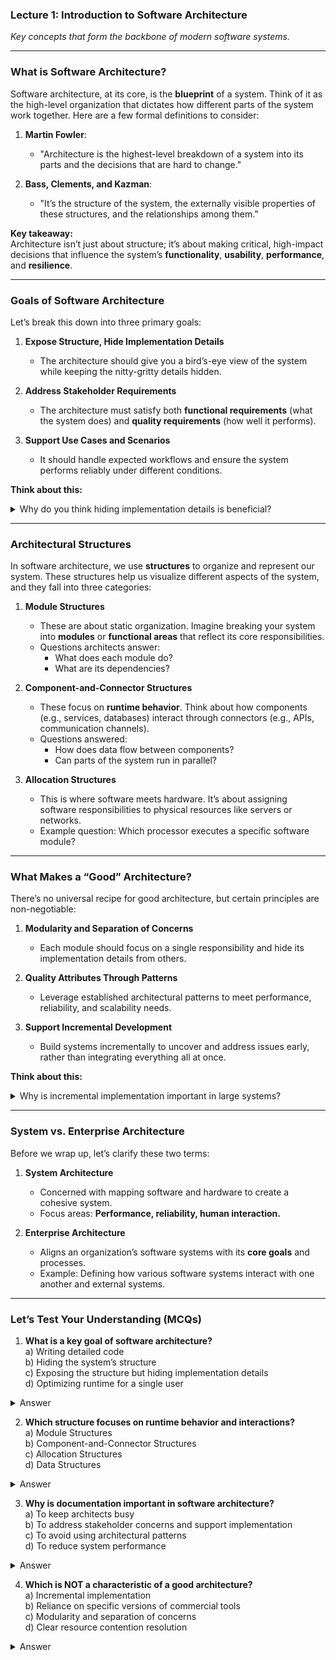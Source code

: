 ### **Lecture 1: Introduction to Software Architecture**  
*Key concepts that form the backbone of modern software systems.*

---

### **What is Software Architecture?**  
Software architecture, at its core, is the **blueprint** of a system. Think of it as the high-level organization that dictates how different parts of the system work together. Here are a few formal definitions to consider:

1. **Martin Fowler**:  
   - "Architecture is the highest-level breakdown of a system into its parts and the decisions that are hard to change."

2. **Bass, Clements, and Kazman**:  
   - "It’s the structure of the system, the externally visible properties of these structures, and the relationships among them."

**Key takeaway:**  
Architecture isn’t just about structure; it’s about making critical, high-impact decisions that influence the system’s **functionality**, **usability**, **performance**, and **resilience**.

---

### **Goals of Software Architecture**
Let’s break this down into three primary goals:  

1. **Expose Structure, Hide Implementation Details**  
   - The architecture should give you a bird’s-eye view of the system while keeping the nitty-gritty details hidden.

2. **Address Stakeholder Requirements**  
   - The architecture must satisfy both **functional requirements** (what the system does) and **quality requirements** (how well it performs).  

3. **Support Use Cases and Scenarios**  
   - It should handle expected workflows and ensure the system performs reliably under different conditions.

**Think about this:**
<details>
   <summary>Why do you think hiding implementation details is beneficial?</summary>
   By hiding details, architects can focus on the overall structure and interactions rather than getting bogged down by implementation specifics. This approach enhances scalability, maintainability, and collaboration.
</details>

---

### **Architectural Structures**  
In software architecture, we use **structures** to organize and represent our system. These structures help us visualize different aspects of the system, and they fall into three categories:

1. **Module Structures**  
   - These are about static organization. Imagine breaking your system into **modules** or **functional areas** that reflect its core responsibilities.  
   - Questions architects answer:
     - What does each module do?  
     - What are its dependencies?  

2. **Component-and-Connector Structures**  
   - These focus on **runtime behavior**. Think about how components (e.g., services, databases) interact through connectors (e.g., APIs, communication channels).  
   - Questions answered:
     - How does data flow between components?  
     - Can parts of the system run in parallel?  

3. **Allocation Structures**  
   - This is where software meets hardware. It’s about assigning software responsibilities to physical resources like servers or networks.  
   - Example question: Which processor executes a specific software module?

---

### **What Makes a “Good” Architecture?**  
There’s no universal recipe for good architecture, but certain principles are non-negotiable:  

1. **Modularity and Separation of Concerns**  
   - Each module should focus on a single responsibility and hide its implementation details from others.  

2. **Quality Attributes Through Patterns**  
   - Leverage established architectural patterns to meet performance, reliability, and scalability needs.  

3. **Support Incremental Development**  
   - Build systems incrementally to uncover and address issues early, rather than integrating everything all at once.  

**Think about this:**  
<details>
   <summary>Why is incremental implementation important in large systems?</summary> 
   Incremental implementation allows for early detection of issues, reduces integration risks, and ensures a more robust final product.
</details>

---

### **System vs. Enterprise Architecture**  
Before we wrap up, let’s clarify these two terms:  

1. **System Architecture**  
   - Concerned with mapping software and hardware to create a cohesive system.  
   - Focus areas: **Performance, reliability, human interaction.**  

2. **Enterprise Architecture**  
   - Aligns an organization’s software systems with its **core goals** and processes.  
   - Example: Defining how various software systems interact with one another and external systems.

---

### **Let’s Test Your Understanding (MCQs)**

1. **What is a key goal of software architecture?**  
   a) Writing detailed code  
   b) Hiding the system’s structure  
   c) Exposing the structure but hiding implementation details  
   d) Optimizing runtime for a single user  
<details><summary>Answer</summary>c</details>

2. **Which structure focuses on runtime behavior and interactions?**  
   a) Module Structures  
   b) Component-and-Connector Structures  
   c) Allocation Structures  
   d) Data Structures  
<details><summary>Answer</summary>b</details>

3. **Why is documentation important in software architecture?**  
   a) To keep architects busy  
   b) To address stakeholder concerns and support implementation  
   c) To avoid using architectural patterns  
   d) To reduce system performance  
<details><summary>Answer</summary>b</details>

4. **Which is NOT a characteristic of a good architecture?**  
   a) Incremental implementation  
   b) Reliance on specific versions of commercial tools  
   c) Modularity and separation of concerns  
   d) Clear resource contention resolution  
<details><summary>Answer</summary>b</details>
